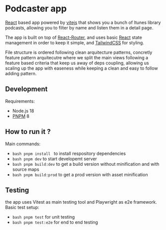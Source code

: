 # Podcaster app

[React](https://es.react.dev/) based app powered by [vitejs](https://vitejs.dev/) that shows you a bunch of Itunes library podcasts, allowing you to filter by name and listen them in a detail page.

The app is built on top of [React-Router](https://reactrouter.com/en/main), and uses basic [React](https://es.react.dev/) state management in order to keep it simple, and [TailwindCSS](https://tailwindcss.com/) for styling.

File structure is ordered following clean arquitecture patterns, concretly feature pattern arquitecutre where we split the main views following a feature based criteria that keep us away of deps coupling, allowing us scaling up the app with easeness while keeping a clean and easy to follow adding pattern.

## Development

Requirements:

- Node.js 18
- [PNPM](https://pnpm.io/) 8

## How to run it ?

Main commands:

- `bash pnpm install ` to install respository dependencies
- `bash pnpm dev` to start developemt server
- `bash pnpm build:dev` to get a build version without minification and with source maps
- `bash pnpm build:prod` to get a prod version with asset minification

## Testing

the app uses Vitest as main testing tool and Playwright as e2e framework.
Basic test setup:

- `bash pnpm test` for unit testing
- `bash pnpm test:e2e` for end to end testing

